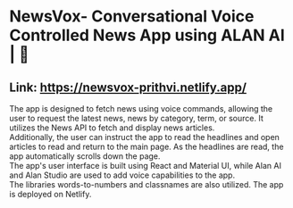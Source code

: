 # NewsVox- Conversational Voice Controlled News App using ALAN AI |  📰

## Link: https://newsvox-prithvi.netlify.app/  

The app is designed to fetch news using voice commands, allowing the user to request the latest news, news by category, term, or source. It utilizes the News API to fetch and display news articles.  
Additionally, the user can instruct the app to read the headlines and open articles to read and return to the main page. As the headlines are read, the app automatically scrolls down the page.  
The app's user interface is built using React and Material UI, while Alan AI and Alan Studio are used to add voice capabilities to the app.  
The libraries words-to-numbers and classnames are also utilized. The app is deployed on Netlify.  
